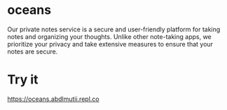 # oceans
Our private notes service is a secure and user-friendly platform for taking notes and organizing your thoughts. Unlike other note-taking apps, we prioritize your privacy and take extensive measures to ensure that your notes are secure.

# Try it
https://oceans.abdlmutii.repl.co

